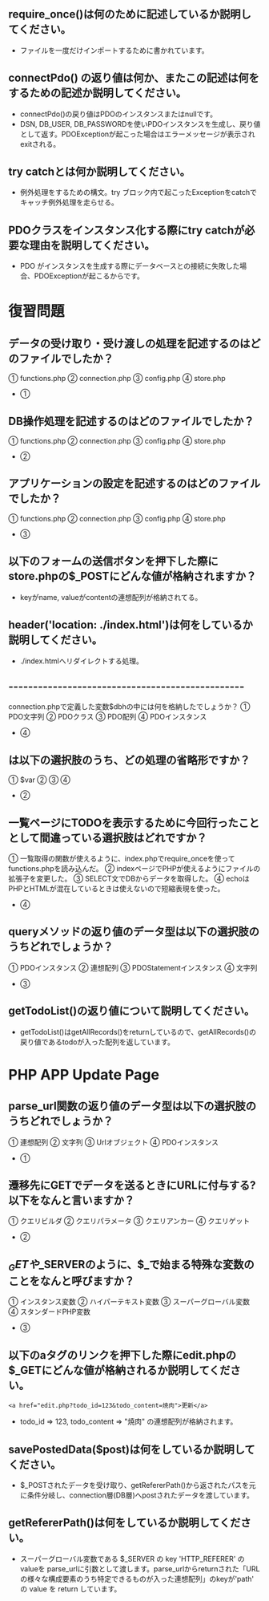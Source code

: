 

## require_once()は何のために記述しているか説明してください。
 - ファイルを一度だけインポートするために書かれています。

## connectPdo() の返り値は何か、またこの記述は何をするための記述か説明してください。
 - connectPdo()の戻り値はPDOのインスタンスまたはnullです。
 - DSN, DB_USER, DB_PASSWORDを使いPDOインスタンスを生成し、戻り値として返す。PDOExceptionが起こった場合はエラーメッセージが表示されexitされる。

## try catchとは何か説明してください。
 - 例外処理をするための構文。try ブロック内で起こったExceptionをcatchでキャッチ例外処理を走らせる。

## PDOクラスをインスタンス化する際にtry catchが必要な理由を説明してください。
 - PDO がインスタンスを生成する際にデータベースとの接続に失敗した場合、PDOExceptionが起こるからです。


# 復習問題

## データの受け取り・受け渡しの処理を記述するのはどのファイルでしたか？
① functions.php     ② connection.php     ③ config.php     ④ store.php

 - ①

## DB操作処理を記述するのはどのファイルでしたか？
① functions.php     ② connection.php     ③ config.php     ④ store.php

 - ②

## アプリケーションの設定を記述するのはどのファイルでしたか？
① functions.php     ② connection.php     ③ config.php     ④ store.php

 - ③

## 以下のフォームの送信ボタンを押下した際にstore.phpの$_POSTにどんな値が格納されますか？
 - keyがname, valueがcontentの連想配列が格納されてる。

## header('location: ./index.html')は何をしているか説明してください。
 - ./index.htmlへリダイレクトする処理。


## ------------------------------------------------

connection.phpで定義した変数$dbhの中には何を格納したでしょうか？
① PDO文字列     ② PDOクラス     ③ PDO配列     ④ PDOインスタンス

 - ④

## <?= $var; ?>は以下の選択肢のうち、どの処理の省略形ですか？
① <php>$var</php>     ② <?php echo $var; ?>     ③ <?php var_dump($var) ?>     ④ <?php $var; ?>

 - ②

## 一覧ページにTODOを表示するために今回行ったこととして間違っている選択肢はどれですか？
① 一覧取得の関数が使えるように、index.phpでrequire_onceを使ってfunctions.phpを読み込んだ。
② indexページでPHPが使えるようにファイルの拡張子を変更した。
③ SELECT文でDBからデータを取得した。
④ echoはPHPとHTMLが混在しているときは使えないので短縮表現を使った。

 - ④

## queryメソッドの返り値のデータ型は以下の選択肢のうちどれでしょうか？
① PDOインスタンス     ② 連想配列     ③ PDOStatementインスタンス     ④ 文字列

 - ③

## getTodoList()の返り値について説明してください。
 - getTodoList()はgetAllRecords()をreturnしているので、getAllRecords()の戻り値であるtodoが入った配列を返しています。



# PHP APP Update Page

## parse_url関数の返り値のデータ型は以下の選択肢のうちどれでしょうか？
① 連想配列     ② 文字列     ③ Urlオブジェクト     ④ PDOインスタンス
 - ①

## 遷移先にGETでデータを送るときにURLに付与する?以下をなんと言いますか？
① クエリビルダ     ② クエリパラメータ     ③ クエリアンカー     ④ クエリゲット
 - ②

## $_GETや$_SERVERのように、$_で始まる特殊な変数のことをなんと呼びますか？
① インスタンス変数     ② ハイパーテキスト変数     ③ スーパーグローバル変数     ④ スタンダードPHP変数
 - ③

## 以下のaタグのリンクを押下した際にedit.phpの$_GETにどんな値が格納されるか説明してください。

```<a href="edit.php?todo_id=123&todo_content=焼肉">更新</a>```

 - todo_id => 123, todo_content => "焼肉" の連想配列が格納されます。

## savePostedData($post)は何をしているか説明してください。
 - $_POSTされたデータを受け取り、getRefererPath()から返されたパスを元に条件分岐し、connection層(DB層)へpostされたデータを渡しています。

## getRefererPath()は何をしているか説明してください。
-  スーパーグローバル変数である $_SERVER の key 'HTTP_REFERER' の valueを parse_urlに引数として渡します。parse_urlからreturnされた「URLの様々な構成要素のうち特定できるものが入った連想配列」のkeyが'path' の value を return しています。

